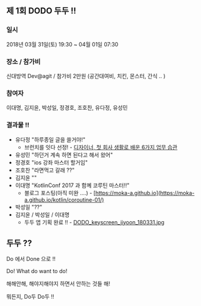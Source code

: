 ## 제 1회 DODO 두두 !!

### 일시
2018년 03월 31일(토) 19:30 ~ 04월 01일 07:30

### 장소 / 참가비
신대방역 Dev@agit  /  참가비 2만원 (공간대여비, 치킨, 몬스터, 간식 .. )

### 참여자
이대명, 김지윤, 박성일, 정경호, 조호찬, 유다정, 유성민 

### 결과물 !!
- 유다정 "하루종일 글을 쓸거야!"
    + 브런치를 잇다 선정! - [디자이너, 첫 회사 생활로 배운 6가지 업무 습관](https://brunch.co.kr/@andsalt/17)
- 유성민 "하던거 계속 하면 된다고 해서 왔어"
- 정경호 "ios 강좌 마스터 할거임"
- 조호찬 "라면먹고 갈래 ??"
- 김지윤 "" 
- 이대명 "KotlinConf 2017 과 함꼐 코루틴 마스터!!"
    + 블로그 포스팅(아직 미완 ....) - [https://moka-a.github.io](https://moka-a.github.io/kotlin/coroutine-01/)
- 박성일 "??" 
- 김지윤 / 박성일 / 이대명
    + 두두 앱 기획 완료 !! - [DODO_keyscreen_jiyoon_180331.jpg](/DODO_keyscreen_jiyoon_180331.jpg)


## 두두 ??
Do 에서 Done 으로 !! 

Do! What do want to do!

해해안해, 해야지해야지 하면서 안하는 것들 해!

뭐든지, Do두 Do두 !!

